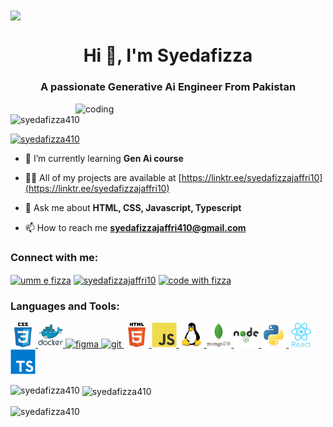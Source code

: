 <img align="center" src="https://png.pngtree.com/background/20230525/original/pngtree-female-programmer-in-front-of-computer-screens-picture-image_2734159.jpg" />
<h1 align="center">Hi 👋, I'm Syedafizza</h1>
<h3 align="center">A passionate Generative Ai Engineer From Pakistan</h3>

<img align="right" alt="coding" width="400" src="https://mir-s3-cdn-cf.behance.net/project_modules/disp/601014116770475.6068beff4640a.gif" />

<p align="left"> <img src="https://komarev.com/ghpvc/?username=syedafizza410&label=Profile%20views&color=0e75b6&style=flat" alt="syedafizza410" /> </p>

<p align="left"> <a href="https://github.com/ryo-ma/github-profile-trophy"><img src="https://github-profile-trophy.vercel.app/?username=syedafizza410" alt="syedafizza410" /></a> </p>

- 🌱 I’m currently learning **Gen Ai course**

- 👨‍💻 All of my projects are available at [https://linktr.ee/syedafizzajaffri10](https://linktr.ee/syedafizzajaffri10)

- 💬 Ask me about **HTML, CSS, Javascript, Typescript**

- 📫 How to reach me **syedafizzajaffri410@gmail.com**

<h3 align="left">Connect with me:</h3>
<p align="left">
<a href="https://linkedin.com/in/umm e fizza" target="blank"><img align="center" src="https://raw.githubusercontent.com/rahuldkjain/github-profile-readme-generator/master/src/images/icons/Social/linked-in-alt.svg" alt="umm e fizza" height="30" width="40" /></a>
<a href="https://instagram.com/syedafizzajaffri10" target="blank"><img align="center" src="https://raw.githubusercontent.com/rahuldkjain/github-profile-readme-generator/master/src/images/icons/Social/instagram.svg" alt="syedafizzajaffri10" height="30" width="40" /></a>
<a href="https://www.youtube.com/c/code with fizza" target="blank"><img align="center" src="https://raw.githubusercontent.com/rahuldkjain/github-profile-readme-generator/master/src/images/icons/Social/youtube.svg" alt="code with fizza" height="30" width="40" /></a>
</p>

<h3 align="left">Languages and Tools:</h3>
<p align="left"> <a href="https://www.w3schools.com/css/" target="_blank" rel="noreferrer"> <img src="https://raw.githubusercontent.com/devicons/devicon/master/icons/css3/css3-original-wordmark.svg" alt="css3" width="40" height="40"/> </a> <a href="https://www.docker.com/" target="_blank" rel="noreferrer"> <img src="https://raw.githubusercontent.com/devicons/devicon/master/icons/docker/docker-original-wordmark.svg" alt="docker" width="40" height="40"/> </a> <a href="https://www.figma.com/" target="_blank" rel="noreferrer"> <img src="https://www.vectorlogo.zone/logos/figma/figma-icon.svg" alt="figma" width="40" height="40"/> </a> <a href="https://git-scm.com/" target="_blank" rel="noreferrer"> <img src="https://www.vectorlogo.zone/logos/git-scm/git-scm-icon.svg" alt="git" width="40" height="40"/> </a> <a href="https://www.w3.org/html/" target="_blank" rel="noreferrer"> <img src="https://raw.githubusercontent.com/devicons/devicon/master/icons/html5/html5-original-wordmark.svg" alt="html5" width="40" height="40"/> </a> <a href="https://developer.mozilla.org/en-US/docs/Web/JavaScript" target="_blank" rel="noreferrer"> <img src="https://raw.githubusercontent.com/devicons/devicon/master/icons/javascript/javascript-original.svg" alt="javascript" width="40" height="40"/> </a> <a href="https://www.linux.org/" target="_blank" rel="noreferrer"> <img src="https://raw.githubusercontent.com/devicons/devicon/master/icons/linux/linux-original.svg" alt="linux" width="40" height="40"/> </a> <a href="https://www.mongodb.com/" target="_blank" rel="noreferrer"> <img src="https://raw.githubusercontent.com/devicons/devicon/master/icons/mongodb/mongodb-original-wordmark.svg" alt="mongodb" width="40" height="40"/> </a> <a href="https://nodejs.org" target="_blank" rel="noreferrer"> <img src="https://raw.githubusercontent.com/devicons/devicon/master/icons/nodejs/nodejs-original-wordmark.svg" alt="nodejs" width="40" height="40"/> </a> <a href="https://www.python.org" target="_blank" rel="noreferrer"> <img src="https://raw.githubusercontent.com/devicons/devicon/master/icons/python/python-original.svg" alt="python" width="40" height="40"/> </a> <a href="https://reactjs.org/" target="_blank" rel="noreferrer"> <img src="https://raw.githubusercontent.com/devicons/devicon/master/icons/react/react-original-wordmark.svg" alt="react" width="40" height="40"/> </a> <a href="https://www.typescriptlang.org/" target="_blank" rel="noreferrer"> <img src="https://raw.githubusercontent.com/devicons/devicon/master/icons/typescript/typescript-original.svg" alt="typescript" width="40" height="40"/> </a> </p>

<p><img align="left" src="https://github-readme-stats.vercel.app/api/top-langs?username=syedafizza410&show_icons=true&locale=en&layout=compact" alt="syedafizza410" /></p>

<p>&nbsp;<img align="center" src="https://github-readme-stats.vercel.app/api?username=syedafizza410&show_icons=true&locale=en" alt="syedafizza410" /></p>

<p><img align="center" src="https://github-readme-streak-stats.herokuapp.com/?user=syedafizza410&" alt="syedafizza410" /></p>
